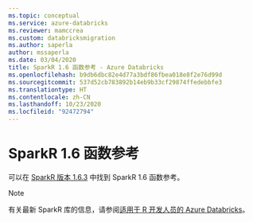 ```yaml
---
ms.topic: conceptual
ms.service: azure-databricks
ms.reviewer: mamccrea
ms.custom: databricksmigration
ms.author: saperla
author: mssaperla
ms.date: 03/04/2020
title: SparkR 1.6 函数参考 - Azure Databricks
ms.openlocfilehash: b9db6dbc82e4d77a3bdf86fbea018e8f2e76d99d
ms.sourcegitcommit: 537d52cb783892b14eb9b33cf29874ffedebbfe3
ms.translationtype: HT
ms.contentlocale: zh-CN
ms.lasthandoff: 10/23/2020
ms.locfileid: "92472794"
---
```

# <a name="sparkr-16-function-reference"></a>SparkR 1.6 函数参考

可以在 [SparkR 版本 1.6.3](https://spark.apache.org/docs/1.6.3/api/R/index.html) 中找到 SparkR 1.6 函数参考。

> [!NOTE]
>
> 有关最新 SparkR 库的信息，请参阅[适用于 R 开发人员的 Azure Databricks](../../../latest/sparkr/index.md)。